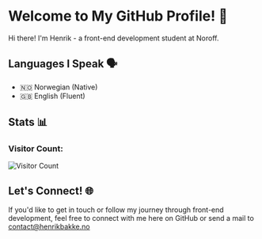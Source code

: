 # Welcome to My GitHub Profile! 👋

Hi there! I'm Henrik - a front-end development student at Noroff.

## Languages I Speak 🗣️

- 🇳🇴 Norwegian (Native)
- 🇬🇧 English (Fluent)

## Stats 📊

### Visitor Count:
![Visitor Count](https://profile-counter.glitch.me/bakek-lang/count.svg)


## Let's Connect! 🌐

If you'd like to get in touch or follow my journey through front-end development, feel free to connect with me here on GitHub or send a mail to contact@henrikbakke.no
